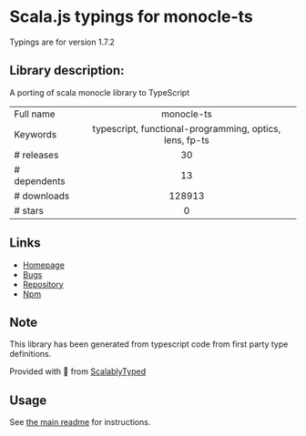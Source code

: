 
# Scala.js typings for monocle-ts

Typings are for version 1.7.2

## Library description:
A porting of scala monocle library to TypeScript

|                    |                 |
| ------------------ | :-------------: |
| Full name          | monocle-ts |
| Keywords           | typescript, functional-programming, optics, lens, fp-ts |
| # releases         | 30 |
| # dependents       | 13 |
| # downloads        | 128913 |
| # stars            | 0 |

## Links
- [Homepage](https://github.com/gcanti/monocle-ts)
- [Bugs](https://github.com/gcanti/monocle-ts/issues)
- [Repository](https://github.com/gcanti/monocle-ts)
- [Npm](https://www.npmjs.com/package/monocle-ts)
    


## Note
This library has been generated from typescript code from first party type definitions.

Provided with :purple_heart: from [ScalablyTyped](https://github.com/oyvindberg/ScalablyTyped)

## Usage
See [the main readme](../../readme.md) for instructions.


